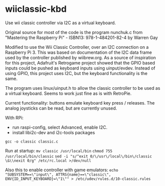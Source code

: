 # wiiclassic-kbd
Use wii classic controller via I2C as a virtual keyboard.

Original source for most of the code is the program nunchuk.c from "Mastering the Raspberry Pi" - ISBN13: 978-1-484201-82-4 by Warren Gay

Modified to use the Wii Classic Controller, over an I2C connection on a Raspberry Pi 3. This was based on documentation of the I2C data frame used by the controller published by wiibrew.org. As a source of inspiration for this project, Adafruit's Retrogame project showed that the GPIO based inputs could be pushed as keyboard inputs using uinput/evdev. Instead of using GPIO, this project uses I2C, but the keyboard functionality is the same.

The program uses linux/uinput.h to allow the classic controller to be used as a virtual keyboard. Seems to work just fine as is with RetroPie.

Current functionality: buttons emulate keyboard key press / releases. The analog joysticks can be read, but are currently unused.

With RPi:
- run raspi-config, select Advanced, enable I2C.
- install libi2c-dev and i2c-tools packages

`gcc -o classic classic.c`

Run at startup:
`mv classic /usr/local/bin`
`chmod 755 /usr/local/bin/classic`
`sed -i "s/^exit 0/\/usr\/local\/bin\/classic \&\\nexit 0/g" /etc/rc.local >/dev/null`

Also this to enable controller with game emulators:
`echo "SUBSYSTEM==\"input\", ATTRS{name}==\"classic\", ENV{ID_INPUT_KEYBOARD}=\"1\"" > /etc/udev/rules.d/10-classic.rules`
